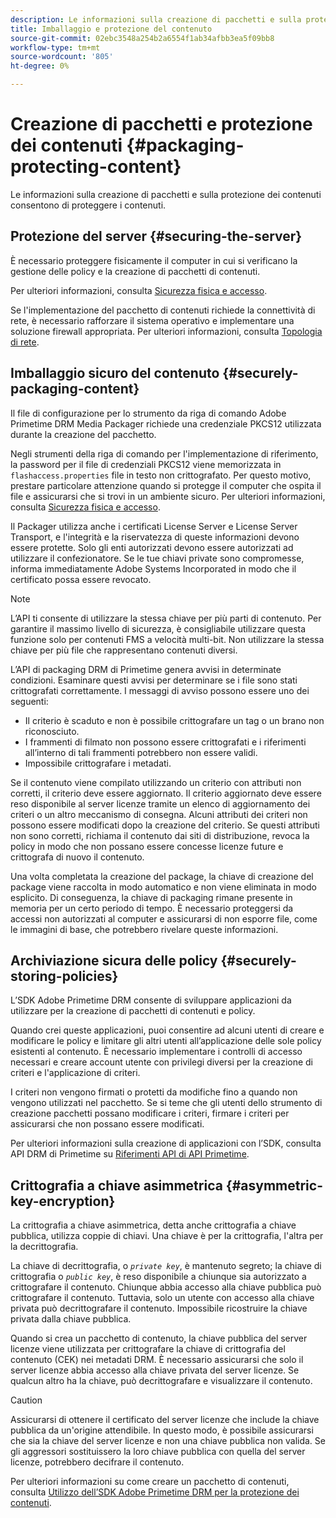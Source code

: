 ```yaml
---
description: Le informazioni sulla creazione di pacchetti e sulla protezione dei contenuti consentono di proteggere i contenuti.
title: Imballaggio e protezione del contenuto
source-git-commit: 02ebc3548a254b2a6554f1ab34afbb3ea5f09bb8
workflow-type: tm+mt
source-wordcount: '805'
ht-degree: 0%

---
```


# Creazione di pacchetti e protezione dei contenuti {#packaging-protecting-content}

Le informazioni sulla creazione di pacchetti e sulla protezione dei contenuti consentono di proteggere i contenuti.

## Protezione del server {#securing-the-server}

È necessario proteggere fisicamente il computer in cui si verificano la gestione delle policy e la creazione di pacchetti di contenuti.

Per ulteriori informazioni, consulta [Sicurezza fisica e accesso](../../secure-deployment-guidelines/physical-sec-and-access.md).

Se l&#39;implementazione del pacchetto di contenuti richiede la connettività di rete, è necessario rafforzare il sistema operativo e implementare una soluzione firewall appropriata. Per ulteriori informazioni, consulta [Topologia di rete](../../secure-deployment-guidelines/overview/network-topology.md).

## Imballaggio sicuro del contenuto {#securely-packaging-content}

Il file di configurazione per lo strumento da riga di comando Adobe Primetime DRM Media Packager richiede una credenziale PKCS12 utilizzata durante la creazione del pacchetto.

Negli strumenti della riga di comando per l&#39;implementazione di riferimento, la password per il file di credenziali PKCS12 viene memorizzata in `flashaccess.properties` file in testo non crittografato. Per questo motivo, prestare particolare attenzione quando si protegge il computer che ospita il file e assicurarsi che si trovi in un ambiente sicuro. Per ulteriori informazioni, consulta [Sicurezza fisica e accesso](../../secure-deployment-guidelines/physical-sec-and-access.md).

Il Packager utilizza anche i certificati License Server e License Server Transport, e l&#39;integrità e la riservatezza di queste informazioni devono essere protette. Solo gli enti autorizzati devono essere autorizzati ad utilizzare il confezionatore. Se le tue chiavi private sono compromesse, informa immediatamente Adobe Systems Incorporated in modo che il certificato possa essere revocato.

>[!NOTE]
>
>L’API ti consente di utilizzare la stessa chiave per più parti di contenuto. Per garantire il massimo livello di sicurezza, è consigliabile utilizzare questa funzione solo per contenuti FMS a velocità multi-bit. Non utilizzare la stessa chiave per più file che rappresentano contenuti diversi.

L’API di packaging DRM di Primetime genera avvisi in determinate condizioni. Esaminare questi avvisi per determinare se i file sono stati crittografati correttamente. I messaggi di avviso possono essere uno dei seguenti:

* Il criterio è scaduto e non è possibile crittografare un tag o un brano non riconosciuto.
* I frammenti di filmato non possono essere crittografati e i riferimenti all’interno di tali frammenti potrebbero non essere validi.
* Impossibile crittografare i metadati.

Se il contenuto viene compilato utilizzando un criterio con attributi non corretti, il criterio deve essere aggiornato. Il criterio aggiornato deve essere reso disponibile al server licenze tramite un elenco di aggiornamento dei criteri o un altro meccanismo di consegna. Alcuni attributi dei criteri non possono essere modificati dopo la creazione del criterio. Se questi attributi non sono corretti, richiama il contenuto dai siti di distribuzione, revoca la policy in modo che non possano essere concesse licenze future e crittografa di nuovo il contenuto.

Una volta completata la creazione del package, la chiave di creazione del package viene raccolta in modo automatico e non viene eliminata in modo esplicito. Di conseguenza, la chiave di packaging rimane presente in memoria per un certo periodo di tempo. È necessario proteggersi da accessi non autorizzati al computer e assicurarsi di non esporre file, come le immagini di base, che potrebbero rivelare queste informazioni.

## Archiviazione sicura delle policy {#securely-storing-policies}

L’SDK Adobe Primetime DRM consente di sviluppare applicazioni da utilizzare per la creazione di pacchetti di contenuti e policy.

Quando crei queste applicazioni, puoi consentire ad alcuni utenti di creare e modificare le policy e limitare gli altri utenti all’applicazione delle sole policy esistenti al contenuto. È necessario implementare i controlli di accesso necessari e creare account utente con privilegi diversi per la creazione di criteri e l&#39;applicazione di criteri.

I criteri non vengono firmati o protetti da modifiche fino a quando non vengono utilizzati nel pacchetto. Se si teme che gli utenti dello strumento di creazione pacchetti possano modificare i criteri, firmare i criteri per assicurarsi che non possano essere modificati.

Per ulteriori informazioni sulla creazione di applicazioni con l’SDK, consulta API DRM di Primetime su [Riferimenti API di API Primetime](https://help.adobe.com/en_US/primetime/api/index.html#api-Adobe_Primetime_API_References).

## Crittografia a chiave asimmetrica {#asymmetric-key-encryption}

La crittografia a chiave asimmetrica, detta anche crittografia a chiave pubblica, utilizza coppie di chiavi. Una chiave è per la crittografia, l&#39;altra per la decrittografia.

La chiave di decrittografia, o *`private key`*, è mantenuto segreto; la chiave di crittografia o *`public key`*, è reso disponibile a chiunque sia autorizzato a crittografare il contenuto. Chiunque abbia accesso alla chiave pubblica può crittografare il contenuto. Tuttavia, solo un utente con accesso alla chiave privata può decrittografare il contenuto. Impossibile ricostruire la chiave privata dalla chiave pubblica.

Quando si crea un pacchetto di contenuto, la chiave pubblica del server licenze viene utilizzata per crittografare la chiave di crittografia del contenuto (CEK) nei metadati DRM. È necessario assicurarsi che solo il server licenze abbia accesso alla chiave privata del server licenze. Se qualcun altro ha la chiave, può decrittografare e visualizzare il contenuto.

>[!CAUTION]
>
>Assicurarsi di ottenere il certificato del server licenze che include la chiave pubblica da un&#39;origine attendibile. In questo modo, è possibile assicurarsi che sia la chiave del server licenze e non una chiave pubblica non valida. Se gli aggressori sostituissero la loro chiave pubblica con quella del server licenze, potrebbero decifrare il contenuto.

Per ulteriori informazioni su come creare un pacchetto di contenuti, consulta [Utilizzo dell’SDK Adobe Primetime DRM per la protezione dei contenuti](https://helpx.adobe.com/content/dam/help/en/primetime/drm/drm_protecting_content.pdf).
